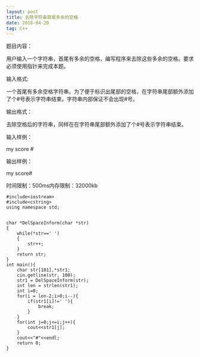 ```yaml
---
layout: post
title: 去除字符串首尾多余的空格
date: 2018-04-20
tag: C++
---
```


题目内容：

用户输入一个字符串，首尾有多余的空格，编写程序来去除这些多余的空格。要求必须使用指针来完成本题。



输入格式:

一个首尾有多余空格字符串。为了便于标识出尾部的空格，在字符串尾部额外添加了个#号表示字符串结束。字符串内部保证不会出现#号。



输出格式：

去除空格后的字符串，同样在在字符串尾部额外添加了个#号表示字符串结束。



输入样例：

  my score    #



输出样例：

my score#

时间限制：500ms内存限制：32000kb
```
#include<iostream>
#include<cstring>
using namespace std;


char *DelSpaceInform(char *str)
{
    while(*str==' ')
    {
        str++;
    }
    return str;
}
int main(){
    char str[101],*str1;
    cin.getline(str, 100);
    str1 = DelSpaceInform(str);
    int len = strlen(str1);
    int i=0;
    for(i = len-2;i>0;i--){
        if(str1[i]!=' '){
            break;
        }
    }
    for(int j=0;j<=i;j++){
        cout<<str1[j];
    }
    cout<<"#"<<endl;
    return 0;
}
```